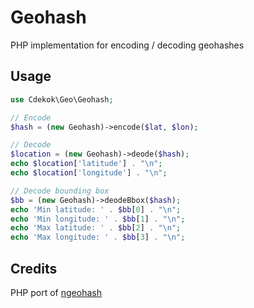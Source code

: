 # Geohash

PHP implementation for encoding / decoding geohashes

## Usage

```php
use Cdekok\Geo\Geohash;

// Encode
$hash = (new Geohash)->encode($lat, $lon);

// Decode
$location = (new Geohash)->deode($hash);
echo $location['latitude'] . "\n";
echo $location['longitude'] . "\n";

// Decode bounding box
$bb = (new Geohash)->deodeBbox($hash);
echo 'Min latitude: ' . $bb[0] . "\n";
echo 'Min longitude: ' . $bb[1] . "\n";
echo 'Max latitude: ' . $bb[2] . "\n";
echo 'Max longitude: ' . $bb[3] . "\n";
```

## Credits

PHP port of [ngeohash](https://github.com/sunng87/node-geohash)
